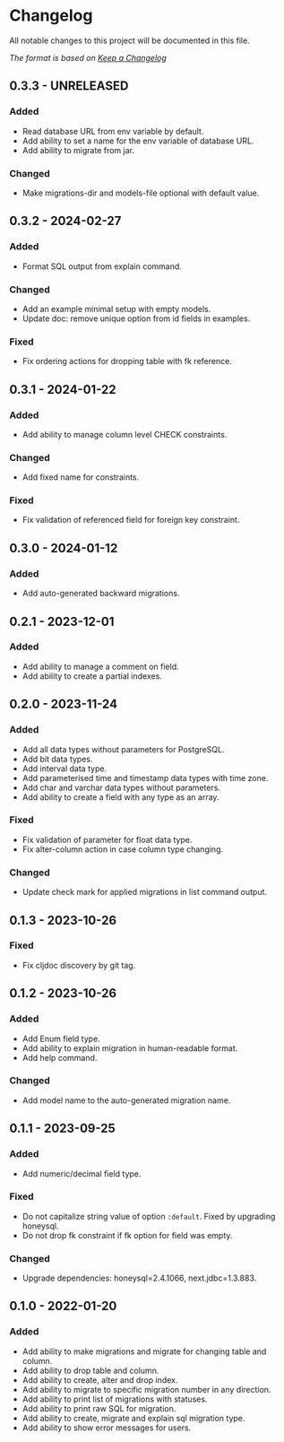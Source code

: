 # Changelog

All notable changes to this project will be documented in this file.

*The format is based on [Keep a Changelog](https://keepachangelog.com/en/1.0.0/)*

## 0.3.3 - UNRELEASED

### Added

- Read database URL from env variable by default.
- Add ability to set a name for the env variable of database URL. 
- Add ability to migrate from jar.

### Changed

- Make migrations-dir and models-file optional with default value. 

## 0.3.2 - 2024-02-27

### Added

- Format SQL output from explain command.

### Changed

- Add an example minimal setup with empty models.
- Update doc: remove unique option from id fields in examples.

### Fixed

- Fix ordering actions for dropping table with fk reference.


## 0.3.1 - 2024-01-22

### Added

- Add ability to manage column level CHECK constraints.

### Changed

- Add fixed name for constraints.

### Fixed

- Fix validation of referenced field for foreign key constraint.

## 0.3.0 - 2024-01-12

### Added

- Add auto-generated backward migrations.


## 0.2.1 - 2023-12-01

### Added

- Add ability to manage a comment on field.
- Add ability to create a partial indexes.

## 0.2.0 - 2023-11-24

### Added

- Add all data types without parameters for PostgreSQL.
- Add bit data types.
- Add interval data type.
- Add parameterised time and timestamp data types with time zone.
- Add char and varchar data types without parameters.
- Add ability to create a field with any type as an array.

### Fixed

- Fix validation of parameter for float data type.
- Fix alter-column action in case column type changing.

### Changed

- Update check mark for applied migrations in list command output.

## 0.1.3 - 2023-10-26

### Fixed

- Fix cljdoc discovery by git tag.

## 0.1.2 - 2023-10-26

### Added

- Add Enum field type.
- Add ability to explain migration in human-readable format.
- Add help command.

### Changed

- Add model name to the auto-generated migration name.

## 0.1.1 - 2023-09-25

### Added

- Add numeric/decimal field type.

### Fixed

- Do not capitalize string value of option `:default`. Fixed by upgrading honeysql.
- Do not drop fk constraint if fk option for field was empty. 

### Changed

- Upgrade dependencies: honeysql=2.4.1066, next.jdbc=1.3.883.

## 0.1.0 - 2022-01-20

### Added

- Add ability to make migrations and migrate for changing table and column.
- Add ability to drop table and column.
- Add ability to create, alter and drop index.
- Add ability to migrate to specific migration number in any direction.
- Add ability to print list of migrations with statuses.
- Add ability to print raw SQL for migration.
- Add ability to create, migrate and explain sql migration type.
- Add ability to show error messages for users.
